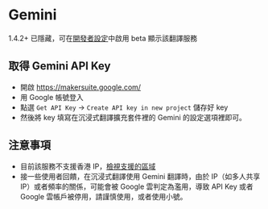 # Gemini

1.4.2+ 已隱藏，可在[開發者設定](https://dash.immersivetranslate.com/#developer)中啟用 beta 顯示該翻譯服務

## 取得 Gemini API Key

- 開啟 https://makersuite.google.com/
- 用 Google 帳號登入
- 點選 `Get API Key` -> `Create API key in new project` 儲存好 key
- 然後將 key 填寫在沉浸式翻譯擴充套件裡的 Gemini 的設定選項裡即可。

## 注意事項

- 目前該服務不支援香港 IP，[檢視支援的區域](https://ai.google.dev/available_regions)
- 接一些使用者回饋，在沉浸式翻譯使用 Gemini 翻譯時，由於 IP（如多人共享 IP）或者頻率的關係，可能會被 Google 雲判定為濫用，導致 API Key 或者 Google 雲帳戶被停用，請謹慎使用，或者使用小號。
